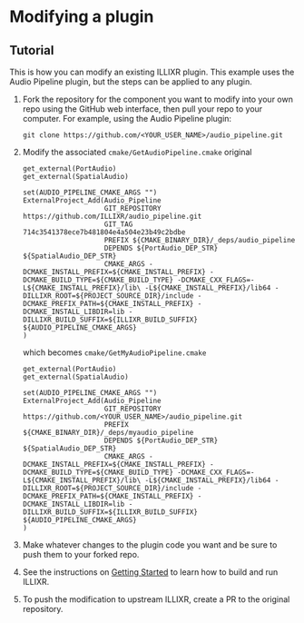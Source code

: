 # Modifying a plugin

## Tutorial

This is how you can modify an existing ILLIXR plugin. This example uses the Audio Pipeline plugin, but the steps can be applied to any plugin.

1.  Fork the repository for the component you want to modify into your own repo using the GitHub
    web interface, then pull your repo to your computer. For example, using the Audio Pipeline plugin:

    ``` { .bash .copy }
    git clone https://github.com/<YOUR_USER_NAME>/audio_pipeline.git
    ```  

2.  Modify the associated `cmake/GetAudioPipeline.cmake`
    original

    ``` { .cmake .copy }
    get_external(PortAudio)
    get_external(SpatialAudio)

    set(AUDIO_PIPELINE_CMAKE_ARGS "")
    ExternalProject_Add(Audio_Pipeline
                        GIT_REPOSITORY https://github.com/ILLIXR/audio_pipeline.git
                        GIT_TAG 714c3541378ece7b481804e4a504e23b49c2bdbe
                        PREFIX ${CMAKE_BINARY_DIR}/_deps/audio_pipeline
                        DEPENDS ${PortAudio_DEP_STR} ${SpatialAudio_DEP_STR}
                        CMAKE_ARGS -DCMAKE_INSTALL_PREFIX=${CMAKE_INSTALL_PREFIX} -DCMAKE_BUILD_TYPE=${CMAKE_BUILD_TYPE} -DCMAKE_CXX_FLAGS=-L${CMAKE_INSTALL_PREFIX}/lib\ -L${CMAKE_INSTALL_PREFIX}/lib64 -DILLIXR_ROOT=${PROJECT_SOURCE_DIR}/include -DCMAKE_PREFIX_PATH=${CMAKE_INSTALL_PREFIX} -DCMAKE_INSTALL_LIBDIR=lib -DILLIXR_BUILD_SUFFIX=${ILLIXR_BUILD_SUFFIX} ${AUDIO_PIPELINE_CMAKE_ARGS}
    )
    ```
    
    which becomes `cmake/GetMyAudioPipeline.cmake`

    ``` { .cmake .copy }
    get_external(PortAudio)
    get_external(SpatialAudio)

    set(AUDIO_PIPELINE_CMAKE_ARGS "")
    ExternalProject_Add(Audio_Pipeline
                        GIT_REPOSITORY https://github.com/<YOUR_USER_NAME>/audio_pipeline.git
                        PREFIX ${CMAKE_BINARY_DIR}/_deps/myaudio_pipeline
                        DEPENDS ${PortAudio_DEP_STR} ${SpatialAudio_DEP_STR}
                        CMAKE_ARGS -DCMAKE_INSTALL_PREFIX=${CMAKE_INSTALL_PREFIX} -DCMAKE_BUILD_TYPE=${CMAKE_BUILD_TYPE} -DCMAKE_CXX_FLAGS=-L${CMAKE_INSTALL_PREFIX}/lib\ -L${CMAKE_INSTALL_PREFIX}/lib64 -DILLIXR_ROOT=${PROJECT_SOURCE_DIR}/include -DCMAKE_PREFIX_PATH=${CMAKE_INSTALL_PREFIX} -DCMAKE_INSTALL_LIBDIR=lib -DILLIXR_BUILD_SUFFIX=${ILLIXR_BUILD_SUFFIX} ${AUDIO_PIPELINE_CMAKE_ARGS}
    )
    ```
   
3.  Make whatever changes to the plugin code you want and be sure to push them to your forked repo.

4.  See the instructions on [Getting Started][10] to learn how to build and run ILLIXR.

5.  To push the modification to upstream ILLIXR, create a PR to the original repository.


[//]: # (- Internal -)

[10]:   ../getting_started.md
